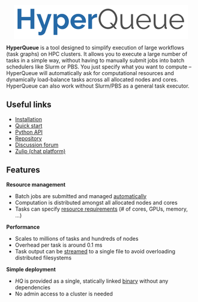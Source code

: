 <div style="display: flex; justify-content: center;">
  <img src="imgs/hq.png">
</div>

**HyperQueue** is a tool designed to simplify execution of large workflows (task graphs) on HPC clusters. It allows you to execute a large number of tasks in a simple way, without having to manually submit jobs into batch schedulers like Slurm or PBS. You just specify what you want to compute – HyperQueue will automatically ask for computational resources and dynamically load-balance tasks across all allocated nodes and cores. HyperQueue can also work without Slurm/PBS as a general task executor.

## Useful links
- [Installation](installation.md)
- [Quick start](quickstart.md)
- [Python API](python)
- [Repository](https://github.com/It4innovations/hyperqueue)
- [Discussion forum](https://github.com/It4innovations/hyperqueue/discussions)
- [Zulip (chat platform)](https://hyperqueue.zulipchat.com/)

## Features
**Resource management**

- Batch jobs are submitted and managed [automatically](deployment/allocation.md)
- Computation is distributed amongst all allocated nodes and cores
- Tasks can specify [resource requirements](jobs/cresources.md) (# of cores, GPUs, memory, ...)

**Performance**

- Scales to millions of tasks and hundreds of nodes
- Overhead per task is around 0.1 ms
- Task output can be [streamed](jobs/streaming.md) to a single file to avoid overloading distributed filesystems

**Simple deployment**

- *HQ* is provided as a single, statically linked [binary](installation.md) without any dependencies
- No admin access to a cluster is needed
